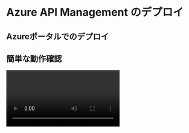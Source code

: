 



# Azure API Management のデプロイ

## Azureポータルでのデプロイ


## 簡単な動作確認

<div><video controles src="https://user-images.githubusercontent.com/7894259/229985475-34cd8867-c045-46b4-8af1-a575600f414d.mp4"></video></div>
